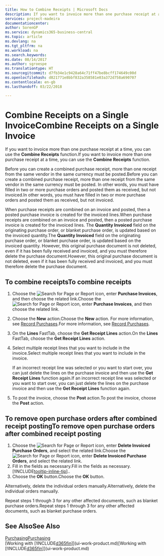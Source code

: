 ```yaml
---
title: How to Combine Receipts | Microsoft Docs
description: If you want to invoice more than one purchase receipt at a time, you can use the Combine Receipts function.
services: project-madeira
documentationcenter: 
author: SorenGP
ms.service: dynamics365-business-central
ms.topic: article
ms.devlang: na
ms.tgt_pltfrm: na
ms.workload: na
ms.search.keywords: 
ms.date: 08/14/2017
ms.author: sgroespe
ms.translationtype: HT
ms.sourcegitcommit: d7fb34e1c9428a64c71ff47be8bcff174649c00d
ms.openlocfilehash: d821771e8bbf832a358581e03a372d758a690707
ms.contentlocale: en-gb
ms.lasthandoff: 03/22/2018

---
```

# <a name="combine-receipts-on-a-single-invoice"></a><span data-ttu-id="5ff1d-103">Combine Receipts on a Single Invoice</span><span class="sxs-lookup"><span data-stu-id="5ff1d-103">Combine Receipts on a Single Invoice</span></span>
<span data-ttu-id="5ff1d-104">If you want to invoice more than one purchase receipt at a time, you can use the **Combine Receipts** function.</span><span class="sxs-lookup"><span data-stu-id="5ff1d-104">If you want to invoice more than one purchase receipt at a time, you can use the **Combine Receipts** function.</span></span>  

<span data-ttu-id="5ff1d-105">Before you can create a combined purchase receipt, more than one receipt from the same vendor in the same currency must be posted.</span><span class="sxs-lookup"><span data-stu-id="5ff1d-105">Before you can create a combined purchase receipt, more than one receipt from the same vendor in the same currency must be posted.</span></span> <span data-ttu-id="5ff1d-106">In other words, you must have filled in two or more purchase orders and posted them as received, but not invoiced.</span><span class="sxs-lookup"><span data-stu-id="5ff1d-106">In other words, you must have filled in two or more purchase orders and posted them as received, but not invoiced.</span></span>  

<span data-ttu-id="5ff1d-107">When purchase receipts are combined on an invoice and posted, then a posted purchase invoice is created for the invoiced lines.</span><span class="sxs-lookup"><span data-stu-id="5ff1d-107">When purchase receipts are combined on an invoice and posted, then a posted purchase invoice is created for the invoiced lines.</span></span> <span data-ttu-id="5ff1d-108">The **Quantity Invoiced** field on the originating purchase order, or blanket purchase order, is updated based on the invoiced quantity.</span><span class="sxs-lookup"><span data-stu-id="5ff1d-108">The **Quantity Invoiced** field on the originating purchase order, or blanket purchase order, is updated based on the invoiced quantity.</span></span> <span data-ttu-id="5ff1d-109">However, this original purchase document is not deleted, even if it has been fully received and invoiced, and you must therefore delete the purchase document.</span><span class="sxs-lookup"><span data-stu-id="5ff1d-109">However, this original purchase document is not deleted, even if it has been fully received and invoiced, and you must therefore delete the purchase document.</span></span>  

## <a name="to-combine-receipts"></a><span data-ttu-id="5ff1d-110">To combine receipts</span><span class="sxs-lookup"><span data-stu-id="5ff1d-110">To combine receipts</span></span>  
1. <span data-ttu-id="5ff1d-111">Choose the ![Search for Page or Report](media/ui-search/search_small.png "Search for Page or Report icon") icon, enter **Purchase Invoices**, and then choose the related link.</span><span class="sxs-lookup"><span data-stu-id="5ff1d-111">Choose the ![Search for Page or Report](media/ui-search/search_small.png "Search for Page or Report icon") icon, enter **Purchase Invoices**, and then choose the related link.</span></span>  
2. <span data-ttu-id="5ff1d-112">Choose the **New** action.</span><span class="sxs-lookup"><span data-stu-id="5ff1d-112">Choose the **New** action.</span></span> <span data-ttu-id="5ff1d-113">For more information, see [Record Purchases](purchasing-how-record-purchases.md).</span><span class="sxs-lookup"><span data-stu-id="5ff1d-113">For more information, see [Record Purchases](purchasing-how-record-purchases.md).</span></span>  
3. <span data-ttu-id="5ff1d-114">On the **Lines** FastTab, choose the **Get Receipt Lines** action.</span><span class="sxs-lookup"><span data-stu-id="5ff1d-114">On the **Lines** FastTab, choose the **Get Receipt Lines** action.</span></span>  
4. <span data-ttu-id="5ff1d-115">Select multiple receipt lines that you want to include in the invoice.</span><span class="sxs-lookup"><span data-stu-id="5ff1d-115">Select multiple receipt lines that you want to include in the invoice.</span></span>  

    <span data-ttu-id="5ff1d-116">If an incorrect receipt line was selected or you want to start over, you can just delete the lines on the purchase invoice and then use the **Get Receipt Lines** function again.</span><span class="sxs-lookup"><span data-stu-id="5ff1d-116">If an incorrect receipt line was selected or you want to start over, you can just delete the lines on the purchase invoice and then use the **Get Receipt Lines** function again.</span></span>  
5. <span data-ttu-id="5ff1d-117">To post the invoice, choose the **Post** action.</span><span class="sxs-lookup"><span data-stu-id="5ff1d-117">To post the invoice, choose the **Post** action.</span></span>  

## <a name="to-remove-open-purchase-orders-after-combined-receipt-posting"></a><span data-ttu-id="5ff1d-118">To remove open purchase orders after combined receipt posting</span><span class="sxs-lookup"><span data-stu-id="5ff1d-118">To remove open purchase orders after combined receipt posting</span></span>  
1. <span data-ttu-id="5ff1d-119">Choose the ![Search for Page or Report](media/ui-search/search_small.png "Search for Page or Report icon") icon, enter **Delete Invoiced Purchase Orders**, and select the related link.</span><span class="sxs-lookup"><span data-stu-id="5ff1d-119">Choose the ![Search for Page or Report](media/ui-search/search_small.png "Search for Page or Report icon") icon, enter **Delete Invoiced Purchase Orders**, and select the related link.</span></span>  
2. <span data-ttu-id="5ff1d-120">Fill in the fields as necessary.</span><span class="sxs-lookup"><span data-stu-id="5ff1d-120">Fill in the fields as necessary.</span></span> [!INCLUDE[tooltip-inline-tip](includes/tooltip-inline-tip_md.md)]<span data-ttu-id="5ff1d-121">.</span><span class="sxs-lookup"><span data-stu-id="5ff1d-121">.</span></span>
3. <span data-ttu-id="5ff1d-122">Choose the **OK** button.</span><span class="sxs-lookup"><span data-stu-id="5ff1d-122">Choose the **OK** button.</span></span>  

<span data-ttu-id="5ff1d-123">Alternatively, delete the individual orders manually.</span><span class="sxs-lookup"><span data-stu-id="5ff1d-123">Alternatively, delete the individual orders manually.</span></span>

<span data-ttu-id="5ff1d-124">Repeat steps 1 through 3 for any other affected documents, such as blanket purchase orders.</span><span class="sxs-lookup"><span data-stu-id="5ff1d-124">Repeat steps 1 through 3 for any other affected documents, such as blanket purchase orders.</span></span>

## <a name="see-also"></a><span data-ttu-id="5ff1d-125">See Also</span><span class="sxs-lookup"><span data-stu-id="5ff1d-125">See Also</span></span>  
[<span data-ttu-id="5ff1d-126">Purchasing</span><span class="sxs-lookup"><span data-stu-id="5ff1d-126">Purchasing</span></span>](purchasing-manage-purchasing.md)  
<span data-ttu-id="5ff1d-127">[Working with [!INCLUDE[d365fin](includes/d365fin_md.md)]](ui-work-product.md)</span><span class="sxs-lookup"><span data-stu-id="5ff1d-127">[Working with [!INCLUDE[d365fin](includes/d365fin_md.md)]](ui-work-product.md)</span></span>


